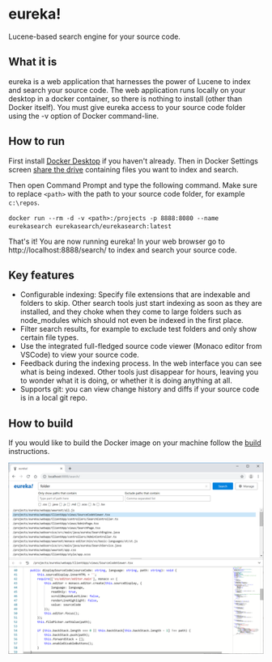 # eureka!
Lucene-based search engine for your source code.

## What it is

eureka is a web application that harnesses the power of Lucene to index and search your source code. The web application runs locally on your desktop in a docker container, so there is nothing to install (other than Docker itself). You must give eureka access to your source code folder using the -v option of Docker command-line.

## How to run

First install [Docker Desktop](https://docs.docker.com/docker-for-windows/install/) if you haven't already. Then in Docker Settings screen [share the drive](https://docs.docker.com/docker-for-windows/#shared-drives) containing files you want to index and search.

Then open Command Prompt and type the following command. Make sure to replace ```<path>``` with the path to your source code folder, for example ```c:\repos```.

```
docker run --rm -d -v <path>:/projects -p 8888:8080 --name eurekasearch eurekasearch/eurekasearch:latest
```

That's it! You are now running eureka! In your web browser go to http://localhost:8888/search/ to index and search your source code.

## Key features
* Configurable indexing: Specify file extensions that are indexable and folders to skip. Other search tools just start indexing as soon as they are installed, and they choke when they come to large folders such as node_modules which should not even be indexed in the first place.
* Filter search results, for example to exclude test folders and only show certain file types.
* Use the integrated full-fledged source code viewer (Monaco editor from VSCode) to view your source code.
* Feedback during the indexing process. In the web interface you can see what is being indexed. Other tools just disappear for hours, leaving you to wonder what it is doing, or whether it is doing anything at all.
* Supports git: you can view change history and diffs if your source code is in a local git repo.

## How to build
If you would like to build the Docker image on your machine follow the [build](Build.md) instructions.

![Screenshot of search page](/screenshots/eureka_search_screen.png?raw=true)
